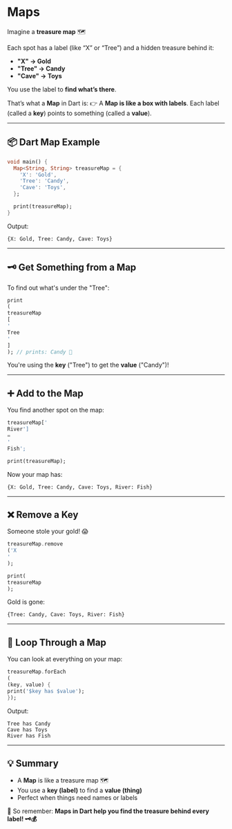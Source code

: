 # Maps

Imagine a **treasure map** 🗺️

Each spot has a label (like “X” or “Tree”) and a hidden treasure behind it:

* **"X" → Gold**
* **"Tree" → Candy**
* **"Cave" → Toys**

You use the label to **find what’s there**.

That’s what a **Map** in Dart is:
👉 A **Map is like a box with labels**.
Each label (called a **key**) points to something (called a **value**).

---

## 📦 Dart Map Example

```dart
void main() {
  Map<String, String> treasureMap = {
    'X': 'Gold',
    'Tree': 'Candy',
    'Cave': 'Toys',
  };

  print(treasureMap);
}
```

Output:

```
{X: Gold, Tree: Candy, Cave: Toys}
```

---

## 🗝️ Get Something from a Map

To find out what's under the "Tree":

```dart
print
(
treasureMap
[
'
Tree
'
]
); // prints: Candy 🍬
```

You're using the **key** ("Tree") to get the **value** ("Candy")!

---

## ➕ Add to the Map

You find another spot on the map:

```dart
treasureMap['
River']
=
'
Fish';

print(treasureMap);
```

Now your map has:

```
{X: Gold, Tree: Candy, Cave: Toys, River: Fish}
```

---

## ❌ Remove a Key

Someone stole your gold! 😱

```dart
treasureMap.remove
('X
'
);

print(
treasureMap
);
```

Gold is gone:

```
{Tree: Candy, Cave: Toys, River: Fish}
```

---

## 🔁 Loop Through a Map

You can look at everything on your map:

```dart
treasureMap.forEach
(
(key, value) {
print('$key has $value');
});
```

Output:

```
Tree has Candy
Cave has Toys
River has Fish
```

---

## 💡 Summary

* A **Map** is like a treasure map 🗺️
* You use a **key (label)** to find a **value (thing)**
* Perfect when things need names or labels

🎉 So remember: **Maps in Dart help you find the treasure behind every label! 🗝️💰**

